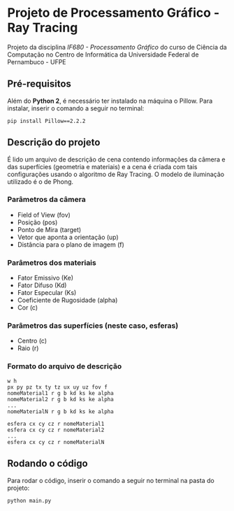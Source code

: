 # Projeto de Processamento Gráfico - Ray Tracing

Projeto da disciplina *IF680 - Processamento Gráfico* do curso de Ciência da Computação no Centro de Informática da Universidade Federal de Pernambuco - UFPE

## Pré-requisitos

Além do **Python 2**, é necessário ter instalado na máquina o Pillow. Para instalar, inserir o comando a seguir no terminal:

```
pip install Pillow==2.2.2
```

## Descrição do projeto

É lido um arquivo de descrição de cena contendo informações da câmera e das superfícies (geometria e materiais) e a cena é criada com tais configurações usando o algoritmo de Ray Tracing. O modelo de iluminação utilizado é o de Phong.

### Parâmetros da câmera

* Field of View (fov)
* Posição (pos)
* Ponto de Mira (target)
* Vetor que aponta a orientação (up)
* Distância para o plano de imagem (f)

### Parâmetros dos materiais

* Fator Emissivo (Ke)
* Fator Difuso (Kd)
* Fator Especular (Ks)
* Coeficiente de Rugosidade (alpha) 
* Cor (c)

### Parâmetros das superfícies (neste caso, esferas)

* Centro (c)
* Raio (r)

### Formato do arquivo de descrição

```
w h
px py pz tx ty tz ux uy uz fov f
nomeMaterial1 r g b kd ks ke alpha
nomeMaterial2 r g b kd ks ke alpha
...
nomeMaterialN r g b kd ks ke alpha

esfera cx cy cz r nomeMaterial1
esfera cx cy cz r nomeMaterial2
...
esfera cx cy cz r nomeMaterialN
```

## Rodando o código

Para rodar o código, inserir o comando a seguir no terminal na pasta do projeto:

```
python main.py
```
